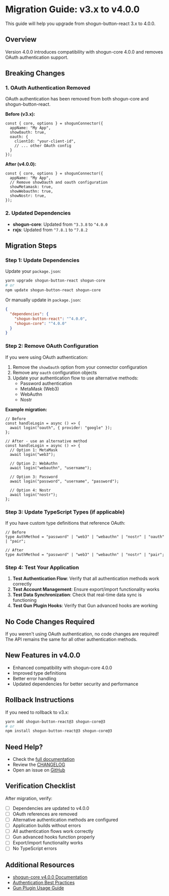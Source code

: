 # Migration Guide: v3.x to v4.0.0

This guide will help you upgrade from shogun-button-react 3.x to 4.0.0.

## Overview

Version 4.0.0 introduces compatibility with shogun-core 4.0.0 and removes OAuth authentication support.

## Breaking Changes

### 1. OAuth Authentication Removed

OAuth authentication has been removed from both shogun-core and shogun-button-react.

**Before (v3.x):**
```tsx
const { core, options } = shogunConnector({
  appName: "My App",
  showOauth: true,
  oauth: {
    clientId: "your-client-id",
    // ... other OAuth config
  }
});
```

**After (v4.0.0):**
```tsx
const { core, options } = shogunConnector({
  appName: "My App",
  // Remove showOauth and oauth configuration
  showMetamask: true,
  showWebauthn: true,
  showNostr: true,
});
```

### 2. Updated Dependencies

- **shogun-core**: Updated from `^3.3.8` to `^4.0.0`
- **rxjs**: Updated from `^7.8.1` to `^7.8.2`

## Migration Steps

### Step 1: Update Dependencies

Update your `package.json`:

```bash
yarn upgrade shogun-button-react shogun-core
# or
npm update shogun-button-react shogun-core
```

Or manually update in `package.json`:

```json
{
  "dependencies": {
    "shogun-button-react": "^4.0.0",
    "shogun-core": "^4.0.0"
  }
}
```

### Step 2: Remove OAuth Configuration

If you were using OAuth authentication:

1. Remove the `showOauth` option from your connector configuration
2. Remove any `oauth` configuration objects
3. Update your authentication flow to use alternative methods:
   - Password authentication
   - MetaMask (Web3)
   - WebAuthn
   - Nostr

**Example migration:**

```tsx
// Before
const handleLogin = async () => {
  await login("oauth", { provider: "google" });
};

// After - use an alternative method
const handleLogin = async () => {
  // Option 1: MetaMask
  await login("web3");
  
  // Option 2: WebAuthn
  await login("webauthn", "username");
  
  // Option 3: Password
  await login("password", "username", "password");
  
  // Option 4: Nostr
  await login("nostr");
};
```

### Step 3: Update TypeScript Types (if applicable)

If you have custom type definitions that reference OAuth:

```tsx
// Before
type AuthMethod = "password" | "web3" | "webauthn" | "nostr" | "oauth" | "pair";

// After
type AuthMethod = "password" | "web3" | "webauthn" | "nostr" | "pair";
```

### Step 4: Test Your Application

1. **Test Authentication Flow**: Verify that all authentication methods work correctly
2. **Test Account Management**: Ensure export/import functionality works
3. **Test Data Synchronization**: Check that real-time data sync is functioning
4. **Test Gun Plugin Hooks**: Verify that Gun advanced hooks are working

## No Code Changes Required

If you weren't using OAuth authentication, no code changes are required! The API remains the same for all other authentication methods.

## New Features in v4.0.0

- Enhanced compatibility with shogun-core 4.0.0
- Improved type definitions
- Better error handling
- Updated dependencies for better security and performance

## Rollback Instructions

If you need to rollback to v3.x:

```bash
yarn add shogun-button-react@3 shogun-core@3
# or
npm install shogun-button-react@3 shogun-core@3
```

## Need Help?

- Check the [full documentation](README.md)
- Review the [CHANGELOG](CHANGELOG.md)
- Open an issue on [GitHub](https://github.com/shogun/shogun-button-react/issues)

## Verification Checklist

After migration, verify:

- [ ] Dependencies are updated to v4.0.0
- [ ] OAuth references are removed
- [ ] Alternative authentication methods are configured
- [ ] Application builds without errors
- [ ] All authentication flows work correctly
- [ ] Gun advanced hooks function properly
- [ ] Export/import functionality works
- [ ] No TypeScript errors

## Additional Resources

- [shogun-core v4.0.0 Documentation](../shogun-core/README.md)
- [Authentication Best Practices](README.md#-advanced-configuration)
- [Gun Plugin Usage Guide](README.md#-advanced-gun-plugin-usage)

